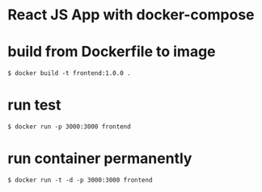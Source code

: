 # React JS App with docker-compose

# build from Dockerfile to image

    $ docker build -t frontend:1.0.0 .

# run test

    $ docker run -p 3000:3000 frontend

# run container permanently

    $ docker run -t -d -p 3000:3000 frontend 
